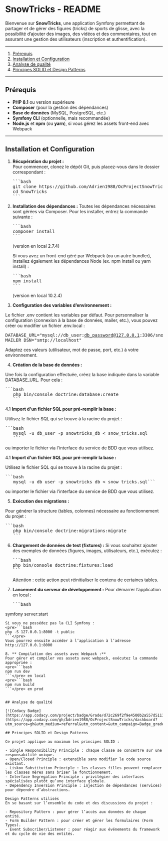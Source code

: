 # SnowTricks - README

Bienvenue sur **SnowTricks**, une application Symfony permettant de partager et de gérer des figures (tricks) de sports de glisse, avec la possibilité d’ajouter des images, des vidéos et des commentaires, tout en assurant une gestion des utilisateurs (inscription et authentification).

---

1. [Prérequis](#prérequis)  
2. [Installation et Configuration](#installation-et-configuration)  
3. [Analyse de qualité](#analyse-de-qualité)  
4. [Principes SOLID et Design Patterns](#principes-solid-et-design-patterns)

---

## Prérequis

- **PHP 8.1** ou version supérieure  
- **Composer** (pour la gestion des dépendances)  
- **Base de données** (MySQL, PostgreSQL, etc.)  
- **Symfony CLI** (optionnelle, mais recommandée)
- **Node.js** et **npm** (ou **yarn**), si vous gérez les assets front-end avec Webpack

---

## Installation et Configuration

1. **Récupération du projet :**  
   Pour commencer, clonez le dépôt Git, puis placez-vous dans le dossier correspondant :
   <pre>```bash
   git clone https://github.com/Adrien1988/OcProjectSnowTricks.git
   cd SnowTricks
   ```</pre>

2. **Installation des dépendances :**
   Toutes les dépendances nécessaires sont gérées via Composer. Pour les installer, entrez la commande suivante :
   <pre>```bash
   composer install
   ```</pre> (version en local 2.7.4)

   Si vous avez un front-end géré par Webpack (ou un autre bundler), installez également les dépendances Node (ex. npm install ou yarn install) :
   <pre>```bash 
   npm install
   ```</pre> (version en local 10.2.4)

3. **Configuration des variables d’environnement :**

Le fichier .env contient les variables par défaut. Pour personnaliser la configuration (connexion à la base de données, mailer, etc.), vous pouvez créer ou modifier un fichier .env.local :
    <pre>
    DATABASE_URL="mysql://db_user:db_password@127.0.0.1:3306/snowtricks_db?serverVersion=8.0"
    MAILER_DSN="smtp://localhost"
    </pre>
   Adaptez ces valeurs (utilisateur, mot de passe, port, etc.) à votre environnement.

4. **Création de la base de données :** 

Une fois la configuration effectuée, créez la base indiquée dans la variable DATABASE_URL. Pour cela :
   <pre>```bash
   php bin/console doctrine:database:create
   ```</pre>

   4.1 **Import d'un fichier SQL pour pré-remplir la base :**

   Utilisez le fichier SQL qui se trouve à la racine du projet : 

   <pre>```bash
   mysql -u db_user -p snowtricks_db < snow_tricks.sql
   ```</pre> ou importer le fichier via l'interface du service de BDD que vous utilisez.

   4.1 **Import d'un fichier SQL pour pré-remplir la base :**

   Utilisez le fichier SQL qui se trouve à la racine du projet : 

   <pre>```bash
   mysql -u db_user -p snowtricks_db < snow_tricks.sql```</pre> ou importer le fichier via l'interface du service de BDD que vous utilisez.

5. **Exécution des migrations :**

Pour générer la structure (tables, colonnes) nécessaire au fonctionnement du projet :
   <pre>```bash
   php bin/console doctrine:migrations:migrate
   ```</pre>

6. **Chargement de données de test (fixtures) :**
Si vous souhaitez ajouter des exemples de données (figures, images, utilisateurs, etc.), exécutez :
   <pre>```bash
   php bin/console doctrine:fixtures:load
   ```</pre>
   Attention : cette action peut réinitialiser le contenu de certaines tables.

7. **Lancement du serveur de développement :**
Pour démarrer l’application en local :
   <pre>```bash
symfony server:start
```</pre>
Si vous ne possédez pas la CLI Symfony :
<pre>```bash
php -S 127.0.0.1:8000 -t public
```</pre>
Vous pourrez ensuite accéder à l’application à l’adresse http://127.0.0.1:8000

8. ** Compilation des assets avec Webpack :**
Pour gérer et compiler vos assets avec webpack, exécutez la commande appropriée : 
<pre>```bash 
npm run dev
```</pre> en local
<pre>```bash 
npm run build
```</pre> en prod


## Analyse de qualité

[![Codacy Badge](https://app.codacy.com/project/badge/Grade/d72c269f2f9e4500b2a557d51115d49c)](https://app.codacy.com/gh/Adrien1988/OcProjectSnowTricks/dashboard?utm_source=gh&utm_medium=referral&utm_content=&utm_campaign=Badge_grade)

## Principes SOLID et Design Patterns

Ce projet applique au maximum les principes SOLID :

- Single Responsibility Principle : chaque classe se concentre sur une responsabilité unique.
- Open/Closed Principle : extensible sans modifier le code source existant.
- Liskov Substitution Principle : les classes filles peuvent remplacer les classes mères sans briser le fonctionnement.
- Interface Segregation Principle : privilégier des interfaces spécialisées plutôt qu’une interface globale.
- Dependency Inversion Principle : injection de dépendances (services) pour dépendre d’abstractions.

Design Patterns utilisés
En se basant sur l’ensemble du code et des discussions du projet :

- Repository Pattern : pour gérer l’accès aux données de chaque entité.
- Form Builder Pattern : pour créer et gérer les formulaires (Form Types).
- Event Subscriber/Listener : pour réagir aux événements du framework et du cycle de vie des entités.